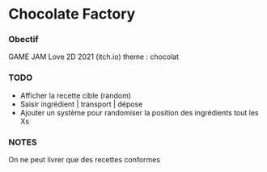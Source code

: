 


# Chocolate Factory

### Obectif
GAME JAM Love 2D 2021 (itch.io)
theme : chocolat


### TODO
- Afficher la recette cible (random)
- Saisir ingrédient | transport | dépose
- Ajouter un système pour randomiser la position des ingrédients tout les Xs

### NOTES
On ne peut livrer que des recettes conformes